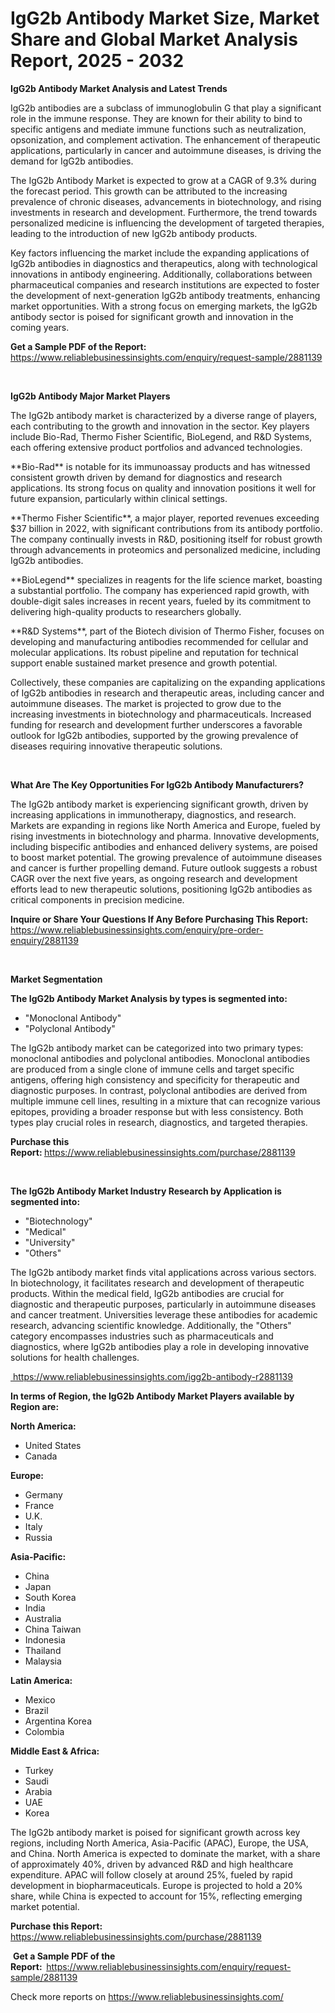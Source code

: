 <p><h1>IgG2b Antibody Market Size, Market Share and Global Market Analysis Report, 2025 - 2032</h1></p><p><strong>IgG2b Antibody Market Analysis and Latest Trends</strong></p>
<p><p>IgG2b antibodies are a subclass of immunoglobulin G that play a significant role in the immune response. They are known for their ability to bind to specific antigens and mediate immune functions such as neutralization, opsonization, and complement activation. The enhancement of therapeutic applications, particularly in cancer and autoimmune diseases, is driving the demand for IgG2b antibodies.</p><p>The IgG2b Antibody Market is expected to grow at a CAGR of 9.3% during the forecast period. This growth can be attributed to the increasing prevalence of chronic diseases, advancements in biotechnology, and rising investments in research and development. Furthermore, the trend towards personalized medicine is influencing the development of targeted therapies, leading to the introduction of new IgG2b antibody products.</p><p>Key factors influencing the market include the expanding applications of IgG2b antibodies in diagnostics and therapeutics, along with technological innovations in antibody engineering. Additionally, collaborations between pharmaceutical companies and research institutions are expected to foster the development of next-generation IgG2b antibody treatments, enhancing market opportunities. With a strong focus on emerging markets, the IgG2b antibody sector is poised for significant growth and innovation in the coming years.</p></p>
<p><strong>Get a Sample PDF of the Report:&nbsp;</strong> <a href="https://www.reliablebusinessinsights.com/enquiry/request-sample/2881139?utm_campaign=2779&utm_medium=2&utm_source=Github&utm_content=ia&utm_term=12032025&utm_id=igg2b-antibody">https://www.reliablebusinessinsights.com/enquiry/request-sample/2881139</a></p>
<p>&nbsp;</p>
<p><strong>IgG2b Antibody Major Market Players</strong></p>
<p><p>The IgG2b antibody market is characterized by a diverse range of players, each contributing to the growth and innovation in the sector. Key players include Bio-Rad, Thermo Fisher Scientific, BioLegend, and R&D Systems, each offering extensive product portfolios and advanced technologies.</p><p>**Bio-Rad** is notable for its immunoassay products and has witnessed consistent growth driven by demand for diagnostics and research applications. Its strong focus on quality and innovation positions it well for future expansion, particularly within clinical settings.</p><p>**Thermo Fisher Scientific**, a major player, reported revenues exceeding $37 billion in 2022, with significant contributions from its antibody portfolio. The company continually invests in R&D, positioning itself for robust growth through advancements in proteomics and personalized medicine, including IgG2b antibodies.</p><p>**BioLegend** specializes in reagents for the life science market, boasting a substantial portfolio. The company has experienced rapid growth, with double-digit sales increases in recent years, fueled by its commitment to delivering high-quality products to researchers globally.</p><p>**R&D Systems**, part of the Biotech division of Thermo Fisher, focuses on developing and manufacturing antibodies recommended for cellular and molecular applications. Its robust pipeline and reputation for technical support enable sustained market presence and growth potential.</p><p>Collectively, these companies are capitalizing on the expanding applications of IgG2b antibodies in research and therapeutic areas, including cancer and autoimmune diseases. The market is projected to grow due to the increasing investments in biotechnology and pharmaceuticals. Increased funding for research and development further underscores a favorable outlook for IgG2b antibodies, supported by the growing prevalence of diseases requiring innovative therapeutic solutions.</p></p>
<p>&nbsp;</p>
<p><strong>What Are The Key Opportunities For IgG2b Antibody Manufacturers?</strong></p>
<p><p>The IgG2b antibody market is experiencing significant growth, driven by increasing applications in immunotherapy, diagnostics, and research. Markets are expanding in regions like North America and Europe, fueled by rising investments in biotechnology and pharma. Innovative developments, including bispecific antibodies and enhanced delivery systems, are poised to boost market potential. The growing prevalence of autoimmune diseases and cancer is further propelling demand. Future outlook suggests a robust CAGR over the next five years, as ongoing research and development efforts lead to new therapeutic solutions, positioning IgG2b antibodies as critical components in precision medicine.</p></p>
<p><strong>Inquire or Share Your Questions If Any Before Purchasing This Report:</strong> <a href="https://www.reliablebusinessinsights.com/enquiry/pre-order-enquiry/2881139?utm_campaign=2779&utm_medium=2&utm_source=Github&utm_content=ia&utm_term=12032025&utm_id=igg2b-antibody">https://www.reliablebusinessinsights.com/enquiry/pre-order-enquiry/2881139</a></p>
<p>&nbsp;</p>
<p><strong>Market Segmentation</strong></p>
<p><strong>The IgG2b Antibody Market Analysis by types is segmented into:</strong></p>
<p><ul><li>"Monoclonal Antibody"</li><li>"Polyclonal Antibody"</li></ul></p>
<p><p>The IgG2b antibody market can be categorized into two primary types: monoclonal antibodies and polyclonal antibodies. Monoclonal antibodies are produced from a single clone of immune cells and target specific antigens, offering high consistency and specificity for therapeutic and diagnostic purposes. In contrast, polyclonal antibodies are derived from multiple immune cell lines, resulting in a mixture that can recognize various epitopes, providing a broader response but with less consistency. Both types play crucial roles in research, diagnostics, and targeted therapies.</p></p>
<p><strong>Purchase this Report:&nbsp;</strong><a href="https://www.reliablebusinessinsights.com/purchase/2881139?utm_campaign=2779&utm_medium=2&utm_source=Github&utm_content=ia&utm_term=12032025&utm_id=igg2b-antibody">https://www.reliablebusinessinsights.com/purchase/2881139</a></p>
<p>&nbsp;</p>
<p><strong>The IgG2b Antibody Market Industry Research by Application is segmented into:</strong></p>
<p><ul><li>"Biotechnology"</li><li>"Medical"</li><li>"University"</li><li>"Others"</li></ul></p>
<p><p>The IgG2b antibody market finds vital applications across various sectors. In biotechnology, it facilitates research and development of therapeutic products. Within the medical field, IgG2b antibodies are crucial for diagnostic and therapeutic purposes, particularly in autoimmune diseases and cancer treatment. Universities leverage these antibodies for academic research, advancing scientific knowledge. Additionally, the "Others" category encompasses industries such as pharmaceuticals and diagnostics, where IgG2b antibodies play a role in developing innovative solutions for health challenges.</p></p>
<p><a href="https://www.reliablebusinessinsights.com/igg2b-antibody-r2881139?utm_campaign=2779&utm_medium=2&utm_source=Github&utm_content=ia&utm_term=12032025&utm_id=igg2b-antibody">&nbsp;https://www.reliablebusinessinsights.com/igg2b-antibody-r2881139</a></p>
<p><strong>In terms of Region, the IgG2b Antibody Market Players available by Region are:</strong></p>
<p>
    <p> <strong> North America: </strong>
        <ul>
            <li>United States</li>
            <li>Canada</li>
        </ul>
        </p> 
    <p> <strong> Europe: </strong>
        <ul>
            <li>Germany</li>
            <li>France</li>
            <li>U.K.</li>
            <li>Italy</li>
            <li>Russia</li>
        </ul>
        </p> 
    <p> <strong> Asia-Pacific: </strong>
        <ul>
            <li>China</li>
            <li>Japan</li>
            <li>South Korea</li>
            <li>India</li>
            <li>Australia</li>
            <li>China Taiwan</li>
            <li>Indonesia</li>
            <li>Thailand</li>
            <li>Malaysia</li>
        </ul>
        </p> 
    <p> <strong> Latin America: </strong>
        <ul>
            <li>Mexico</li>
            <li>Brazil</li>
            <li>Argentina Korea</li>
            <li>Colombia</li>
        </ul>
        </p> 
    <p> <strong> Middle East & Africa: </strong>
        <ul>
            <li>Turkey</li>
            <li>Saudi</li>
            <li>Arabia</li>
            <li>UAE</li>
            <li>Korea</li>
        </ul>
    </p>
    </p>
<p><p>The IgG2b antibody market is poised for significant growth across key regions, including North America, Asia-Pacific (APAC), Europe, the USA, and China. North America is expected to dominate the market, with a share of approximately 40%, driven by advanced R&D and high healthcare expenditure. APAC will follow closely at around 25%, fueled by rapid development in biopharmaceuticals. Europe is projected to hold a 20% share, while China is expected to account for 15%, reflecting emerging market potential.</p></p>
<p><strong>Purchase this Report: </strong><a href="https://www.reliablebusinessinsights.com/purchase/2881139?utm_campaign=2779&utm_medium=2&utm_source=Github&utm_content=ia&utm_term=12032025&utm_id=igg2b-antibody">https://www.reliablebusinessinsights.com/purchase/2881139</a></p>
<p>&nbsp;<strong>Get a Sample PDF of the Report:&nbsp;&nbsp;</strong><a href="https://www.reliablebusinessinsights.com/enquiry/request-sample/2881139?utm_campaign=2779&utm_medium=2&utm_source=Github&utm_content=ia&utm_term=12032025&utm_id=igg2b-antibody">https://www.reliablebusinessinsights.com/enquiry/request-sample/2881139</a></p>
<p><strong></strong></p>
<p>Check more reports on <a href="https://www.reliablebusinessinsights.com/?utm_campaign=2779&utm_medium=2&utm_source=Github&utm_content=ia&utm_term=12032025&utm_id=igg2b-antibody">https://www.reliablebusinessinsights.com/</a></p>